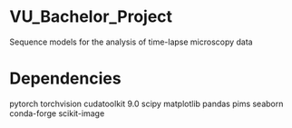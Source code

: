 # VU_Bachelor_Project
Sequence models for the analysis of time-lapse microscopy data

<h1>Dependencies</h1>
pytorch
torchvision
cudatoolkit 9.0
scipy
matplotlib
pandas
pims
seaborn
conda-forge
scikit-image